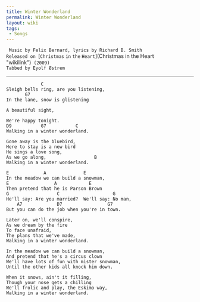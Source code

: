 ```yaml
---
title: Winter Wonderland
permalink: Winter Wonderland
layout: wiki
tags:
 - Songs
---
```


` Music by Felix Bernard, lyrics by Richard B. Smith`  
`Released on `[`Christmas` `in` `the`
`Heart`](Christmas in the Heart "wikilink")` (2009)`  
`Tabbed by Eyolf Østrem`

* * * * *

                 C
    Sleigh bells ring, are you listening,
           G7
    In the lane, snow is glistening

    A beautiful sight,

    We're happy tonight.
    D9           G7           C
    Walking in a winter wonderland.

    Gone away is the bluebird,
    Here to stay is a new bird
    He sings a love song,
    As we go along,                  B
    Walking in a winter wonderland.

    E             A              E
    In the meadow we can build a snowman,
    E                 A            E
    Then pretend that he is Parson Brown
    G                  C                    G
    He'll say: Are you married?  We'll say: No man,
        A7             D7                 G7
    But you can do the job when you're in town.

    Later on, we'll conspire,
    As we dream by the fire
    To face unafraid,
    The plans that we've made,
    Walking in a winter wonderland.

    In the meadow we can build a snowman,
    And pretend that he's a circus clown
    We'll have lots of fun with mister snowman,
    Until the other kids all knock him down.

    When it snows, ain't it filling,
    Though your nose gets a chilling
    We'll frolic and play, the Eskimo way,
    Walking in a winter wonderland.
